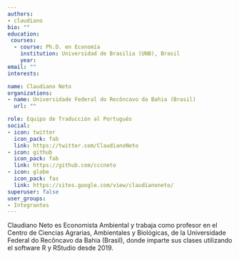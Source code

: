 ```yaml
---
authors:
- claudiano
bio: ""
education: 
 courses:
  - course: Ph.D. en Economía 
    institution: Universidad de Brasilia (UNB), Brasil
    year: 
email: ""
interests:

name: Claudiano Neto 
organizations:
- name: Universidade Federal do Recôncavo da Bahia (Brasil)
  url: ""

role: Equipo de Traducción al Portugués
social:
- icon: twitter
  icon_pack: fab
  link: https://twitter.com/ClaudianoNeto
- icon: github
  icon_pack: fab
  link: https://github.com/cccneto 
- icon: globe
  icon_pack: fas
  link: https://sites.google.com/view/claudianoneto/ 
superuser: false
user_groups:
- Integrantes
---
```


Claudiano Neto es Economista Ambiental y trabaja como profesor en el Centro de Ciencias Agrarias, Ambientales y Biológicas, de la Universidade Federal do Recôncavo da Bahia (Brasil), donde imparte sus clases utilizando el software R y RStudio desde 2019.
